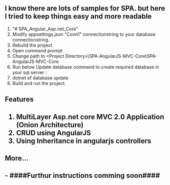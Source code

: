 ## I know there are lots of samples for SPA. but here I tried to keep things easy and more readable ##

1. "# SPA_Angular_Asp.net_Core" 
2. Modify appsettings.json "Conn1" connectionstring to your database connectionstring.
3. Rebuild the project
4. Open command prompt
5. Change path to \<Project Directory\>\SPA-AngularJS-MVC-Core\SPA-AngularJS-MVC-Core
6. Run below Update database command to create required database in your sql server : 
7. dotnet ef database update
8. Build and run the project.

<h2>Features<h2>

1. MultiLayer Asp.net core MVC 2.0 Application (Onion Architecture)<br/>
2. CRUD using AngularJS<br/>
3. Using Inheritance in angularjs controllers<br/>

<h2>More...<h2>
- ####Furthur instructions comming soon####
